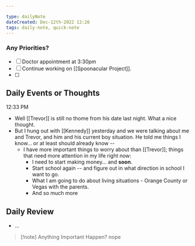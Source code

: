 ```yaml
---

type: dailyNote
dateCreated: Dec-12th-2022 12:26
tags: daily-note, quick-note
---
```




### Any Priorities?

- [ ] Doctor appointment at 3:30pm 
- [ ]  Continue working on [[Spoonacular Project]].
- [ ] 







## Daily Events or Thoughts

12:33 PM
- Well [[Trevor]] is still no thome from his date last night. What a nice thought. 
- But I hung out with [[Kennedy]] yesterday and we were talking about me and Trevor, and him and his current boy situation. He told me things I know... or at least should already know --
	- I have more important things to worry about than [[Trevor]]; things that need more attention in my life right now: 
		- I need to start making money... and **soon**.
		- Start school again -- and figure out in what direction in school I want to go. 
		- What I am going to do about living situations - Orange County or Vegas with the parents. 
		- And so much more





## Daily Review

- ...


>[!note] Anything Important Happen?
>nope

